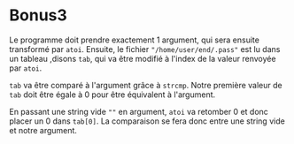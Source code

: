# Bonus3

Le programme doit prendre exactement 1 argument, qui sera ensuite transformé par `atoi`.
Ensuite, le fichier `"/home/user/end/.pass"` est lu dans un tableau ,disons `tab`, qui va être modifié à l'index de la valeur renvoyée par `atoi`.

`tab` va être comparé à l'argument grâce à `strcmp`. Notre première valeur de `tab` doit être égale à 0 pour être équivalent à l'argument.

En passant une string vide `""` en argument, `atoi` va retomber 0 et donc placer un 0 dans `tab[0]`.
La comparaison se fera donc entre une string vide et notre argument.